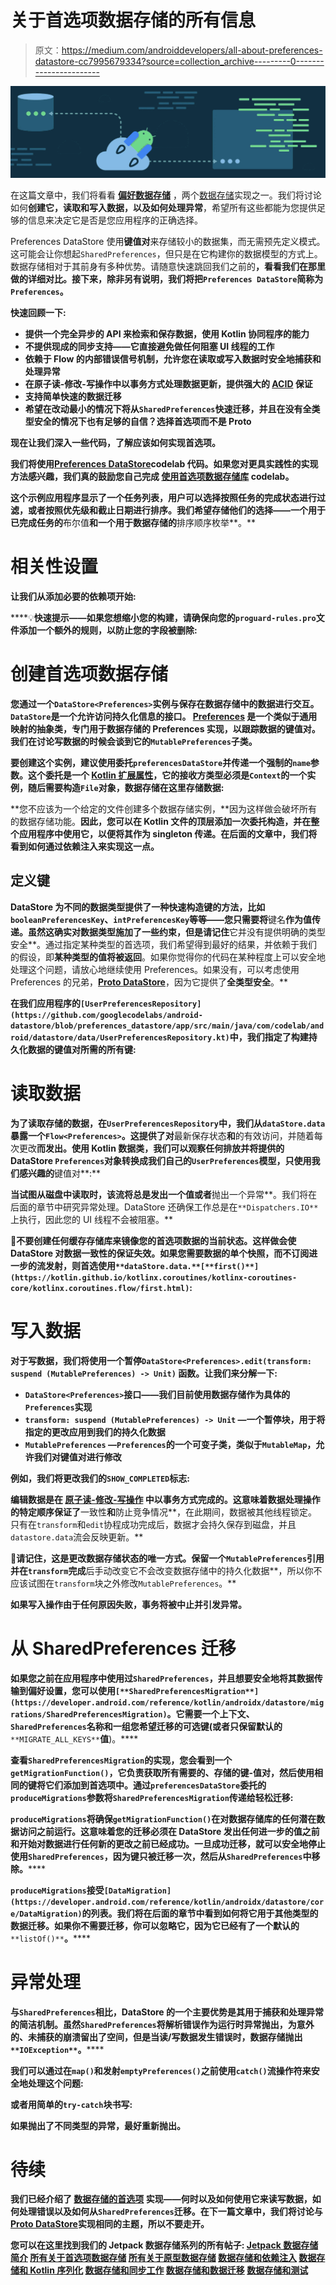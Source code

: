 # 关于首选项数据存储的所有信息

> 原文：<https://medium.com/androiddevelopers/all-about-preferences-datastore-cc7995679334?source=collection_archive---------0----------------------->

![](img/b6b4fbababc3e21bb09fb33126f1ce92.png)

在这篇文章中，我们将看看 [**偏好数据存储**](https://developer.android.com/topic/libraries/architecture/datastore?gclid=CjwKCAiA55mPBhBOEiwANmzoQtX8aFaxx5WFTDOpYVN429tF3U8X3BnZu8ZMfJhRqGtyme_PzaypHhoCQDsQAvD_BwE&gclsrc=aw.ds#datastore-preferences) ，两个[数据存储](https://developer.android.com/topic/libraries/architecture/datastore)实现之一。我们将讨论如何**创建它，读取和写入数据，以及如何处理异常**，希望所有这些都能为您提供足够的信息来决定它是否是您应用程序的正确选择。

Preferences DataStore 使用**键值对**来存储较小的数据集，而无需预先定义模式。这可能会让你想起`SharedPreferences`，但只是在它构建你的数据模型的方式上。数据存储相对于其前身有多种优势。请随意快速跳回我们之前的[](/androiddevelopers/introduction-to-jetpack-datastore-3dc8d74139e7)****，看看我们在那里做的详细对比。接下来，除非另有说明，我们将把`Preferences DataStore`简称为`Preferences`。****

****快速回顾一下:****

*   ****提供一个完全异步的 API 来检索和保存数据，使用 Kotlin 协同程序的能力****
*   ******不提供现成的同步支持**——它直接避免做任何阻塞 UI 线程的工作****
*   ****依赖于 Flow 的内部错误信号机制，允许您在读取或写入数据时安全地捕获和处理异常****
*   ****在**原子读-修改-写**操作中以事务方式处理数据更新，提供强大的 [ACID](https://en.wikipedia.org/wiki/ACID) 保证****
*   ****支持**简单快速的数据迁移******
*   ****希望**在**改动最小**的情况下将**从`SharedPreferences`快速迁移，并且在没有全类型安全的情况下也有足够的自信？选择**首选项**而不是 Proto****

**现在让我们深入一些代码，了解应该如何实现首选项。**

**我们将使用[**Preferences DataStore**](https://github.com/googlecodelabs/android-datastore/tree/preferences_datastore)codelab 代码。如果您对更具实践性的实现方法感兴趣，我们真的鼓励您自己完成 [**使用首选项数据存储库**](https://developer.android.com/codelabs/android-preferences-datastore#0) codelab。**

**这个示例应用程序显示了一个任务列表，用户可以选择按照任务的完成状态进行过滤，或者按照优先级和截止日期进行排序。我们希望存储他们的选择——一个用于已完成任务的**布尔值**和一个用于数据存储的**排序顺序枚举**。**

# **相关性设置**

**让我们从添加必要的依赖项开始:**

****💡**快速提示——如果您想缩小您的构建，请确保向您的`proguard-rules.pro`文件添加一个额外的规则，以防止您的字段被删除:**

# **创建首选项数据存储**

**您通过一个`DataStore<Preferences>`实例与保存在数据存储中的数据进行交互。`DataStore`是一个允许访问持久化信息的接口。 [Preferences](https://developer.android.com/reference/kotlin/androidx/datastore/preferences/core/Preferences) 是一个类似于通用映射的抽象类，专门用于数据存储的 Preferences 实现，以跟踪数据的键值对。我们在讨论写数据的时候会谈到它的`MutablePreferences`子类。**

**要创建这个实例，建议使用委托`preferencesDataStore`并传递一个强制的`name`参数。这个委托是一个 [Kotlin 扩展属性](https://kotlinlang.org/docs/extensions.html#extension-properties)，它的接收方类型必须是`Context`的一个实例，随后需要构造`File`对象，数据存储在这里存储数据:**

**您不应该为一个给定的文件创建多个数据存储实例，**因为这样做会破坏所有的数据存储功能。**因此，您可以在 Kotlin 文件的顶层添加一次委托构造，并在整个应用程序中使用它，以便将其作为 **singleton** 传递。在后面的文章中，我们将看到如何通过依赖注入来实现这一点。**

## **定义键**

**DataStore 为不同的数据类型提供了一种快速构造键的方法，比如`booleanPreferencesKey`、`intPreferencesKey`等等——您只需要将**键名**作为值传递。虽然这确实对数据类型施加了一些约束，但是请记住**它并没有提供明确的类型安全**。通过指定某种类型的首选项，我们希望得到最好的结果，并依赖于我们的假设，即**某种类型的值将被返回**。如果你觉得你的代码在某种程度上可以安全地处理这个问题，请放心地继续使用 Preferences。如果没有，可以考虑使用 Preferences 的兄弟，[**Proto DataStore**](https://developer.android.com/topic/libraries/architecture/datastore?gclid=CjwKCAiA55mPBhBOEiwANmzoQtX8aFaxx5WFTDOpYVN429tF3U8X3BnZu8ZMfJhRqGtyme_PzaypHhoCQDsQAvD_BwE&gclsrc=aw.ds#datastore-typed)，因为它提供了**全类型安全**。**

**在我们应用程序的`[UserPreferencesRepository](https://github.com/googlecodelabs/android-datastore/blob/preferences_datastore/app/src/main/java/com/codelab/android/datastore/data/UserPreferencesRepository.kt)`中，我们指定了构建持久化数据的键值对所需的所有键:**

# **读取数据**

**为了读取存储的数据，在`UserPreferencesRepository`中，我们从`dataStore.data`暴露一个`Flow<Preferences>`。这提供了对**最新保存状态**和**的有效访问，并随着每次更改**而发出。使用 Kotlin 数据类，我们可以观察任何排放并将提供的 DataStore `Preferences`对象转换成我们自己的`UserPreferences`模型，只使用我们感兴趣的**键值对**:**

**当试图从磁盘中读取时，该流将总是发出一个值或者**抛出一个异常**。我们将在后面的章节中研究异常处理。DataStore 还确保工作总是在`**Dispatchers.IO**`上执行，因此您的 UI 线程不会被阻塞。**

**🚨**不要创建任何缓存存储库**来镜像您的首选项数据的当前状态。这样做会使 DataStore 对数据一致性的保证失效。如果您需要数据的单个快照，而不订阅进一步的流发射，则首选使用`**dataStore.data.**[**first()**](https://kotlin.github.io/kotlinx.coroutines/kotlinx-coroutines-core/kotlinx.coroutines.flow/first.html)`:**

# **写入数据**

**对于写数据，我们将使用一个暂停`DataStore<Preferences>.edit(transform: suspend (MutablePreferences) -> Unit)` 函数。让我们来分解一下:**

*   **`DataStore<Preferences>`接口——我们目前使用数据存储作为具体的`Preferences`实现**
*   **`transform: suspend (MutablePreferences) -> Unit` —一个暂停块，用于将指定的更改应用到我们的持久化数据**
*   **`MutablePreferences` —`Preferences`的一个可变子类，类似于`MutableMap`，允许我们对键值对进行修改**

**例如，我们将更改我们的`SHOW_COMPLETED`标志:**

**编辑数据是在 [**原子读-修改-写操作**](https://en.wikipedia.org/wiki/Read%E2%80%93modify%E2%80%93write) 中以事务方式完成的。这意味着数据处理操作的特定顺序保证了**一致性**和**防止竞争情况**，在此期间，数据被其他线程锁定。只有在`transform`和`edit`协程成功完成后，数据才会持久保存到磁盘，并且`datastore.data`流会反映更新。**

**🚨请记住，这是更改数据存储状态的唯一方式。保留一个`MutablePreferences`引用并在`transform`完成**后手动改变它不会改变数据存储中的持久化数据**，所以你不应该试图在`transform`块之外修改`MutablePreferences`。**

**如果写入操作由于任何原因失败，事务将被中止并引发异常。**

# **从 SharedPreferences 迁移**

**如果您之前在应用程序中使用过`SharedPreferences`，并且想要安全地将其数据传输到偏好设置，您可以使用`[**SharedPreferencesMigration**](https://developer.android.com/reference/kotlin/androidx/datastore/migrations/SharedPreferencesMigration)`。它需要一个上下文、`SharedPreferences`名称和一组您希望迁移的可选键(或者只保留默认的**`**MIGRATE_ALL_KEYS**`**值**)。****

****查看`SharedPreferencesMigration`的实现，您会看到一个`getMigrationFunction()`，它负责获取所有需要的、存储的键-值对，然后使用**相同的键**将它们添加到首选项中。通过`preferencesDataStore`委托的`produceMigrations`参数将`SharedPreferencesMigration`传递给**轻松迁移**:****

****`produceMigrations`将确保`getMigrationFunction()`在对数据存储库的任何潜在数据访问之前运行**。这意味着您的迁移**必须在 DataStore 发出任何进一步的值之前和开始对数据进行任何新的更改之前已经成功**。一旦成功迁移，就可以安全地停止使用`SharedPreferences`，因为键只被**迁移一次**，然后**从`SharedPreferences`中移除**。******

**`produceMigrations`接受`[DataMigration](https://developer.android.com/reference/kotlin/androidx/datastore/core/DataMigration)`的列表。我们将在后面的章节中看到如何将它用于其他类型的数据迁移。如果你不需要迁移，你可以忽略它，因为它已经有了一个默认的**`**listOf()**`**。******

# ******异常处理******

******与`SharedPreferences`相比，DataStore 的一个主要优势是其用于捕获和处理异常的**简洁机制**。虽然`SharedPreferences`将解析错误作为运行时异常抛出，为意外的、未捕获的崩溃留出了空间，但是当读/写数据发生错误时，数据存储抛出`**IOException**`。******

****我们可以通过在`map()`和发射`emptyPreferences()`之前使用`catch()`流操作符来安全地处理这个问题:****

****或者用简单的`try-catch`块书写:****

****如果抛出了不同类型的异常，最好重新抛出。****

# ****待续****

****我们已经介绍了 [**数据存储的首选项**](https://developer.android.com/topic/libraries/architecture/datastore?gclid=CjwKCAiA55mPBhBOEiwANmzoQtX8aFaxx5WFTDOpYVN429tF3U8X3BnZu8ZMfJhRqGtyme_PzaypHhoCQDsQAvD_BwE&gclsrc=aw.ds#datastore-preferences) 实现——何时以及如何使用它来读写数据，如何处理错误以及如何从`SharedPreferences`迁移。在下一篇文章中，我们将讨论与[**Proto DataStore**](https://developer.android.com/topic/libraries/architecture/datastore?gclid=CjwKCAiA55mPBhBOEiwANmzoQtX8aFaxx5WFTDOpYVN429tF3U8X3BnZu8ZMfJhRqGtyme_PzaypHhoCQDsQAvD_BwE&gclsrc=aw.ds#datastore-typed)实现相同的主题，所以不要走开。****

****您可以在这里找到我们的 Jetpack 数据存储系列的所有帖子:
[Jetpack 数据存储简介](/androiddevelopers/introduction-to-jetpack-datastore-3dc8d74139e7)
[所有关于首选项数据存储](/androiddevelopers/all-about-preferences-datastore-cc7995679334)
[所有关于原型数据存储](/androiddevelopers/all-about-proto-datastore-1b1af6cd2879)
[数据存储和依赖注入](/androiddevelopers/datastore-and-dependency-injection-ea32b95704e3)
[数据存储和 Kotlin 序列化](/androiddevelopers/datastore-and-kotlin-serialization-8b25bf0be66c)
[数据存储和同步工作](/androiddevelopers/datastore-and-synchronous-work-576f3869ec4c)
[数据存储和数据迁移](/androiddevelopers/datastore-and-data-migration-fdca806eb1aa)
[数据存储和测试](/androiddevelopers/datastore-and-testing-edf7ae8df3d8)****